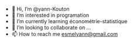 - 👋 Hi, I’m @yann-Kouton
- 👀 I’m interested in programation
- 🌱 I’m currently learning économétrie-statistique
- 💞️ I’m looking to collaborate on ...
- 📫 How to reach me esmelyann@gmail.com

<!---
yann-Kouton/yann-Kouton is a ✨ special ✨ repository because its `README.md` (this file) appears on your GitHub profile.
You can click the Preview link to take a look at your changes.
--->
